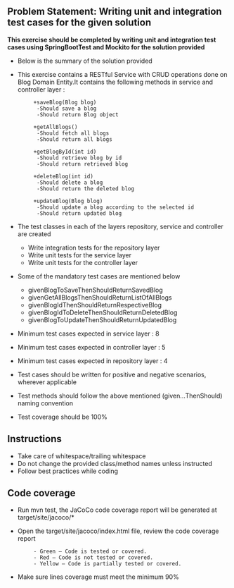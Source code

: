 ## Problem Statement: Writing unit and integration test cases for the given solution ##

**This exercise should be completed by writing unit and integration test cases using SpringBootTest and Mockito for the solution provided**


- Below is the summary of the solution provided

- This exercise contains a RESTful Service with CRUD operations done on Blog Domain Entity.It contains the following methods in service and controller layer :

           +saveBlog(Blog blog)
            -Should save a blog 
            -Should return Blog object
            
           +getAllBlogs()
            -Should fetch all blogs
            -Should return all blogs
            
           +getBlogById(int id)
            -Should retrieve blog by id
            -Should return retrieved blog
            
           +deleteBlog(int id)
            -Should delete a blog
            -Should return the deleted blog
            
           +updateBlog(Blog blog)
            -Should update a blog according to the selected id
            -Should return updated blog
                       
                  
- The test classes in each of the layers repository, service and controller are created
 
    - Write integration tests for the repository layer
    - Write unit tests for the service layer
    - Write unit tests for the controller layer

- Some of the mandatory test cases are mentioned below

    - givenBlogToSaveThenShouldReturnSavedBlog 
    - givenGetAllBlogsThenShouldReturnListOfAllBlogs
    - givenBlogIdThenShouldReturnRespectiveBlog
    - givenBlogIdToDeleteThenShouldReturnDeletedBlog
    - givenBlogToUpdateThenShouldReturnUpdatedBlog


- Minimum test cases expected in service layer : 8
- Minimum test cases expected in controller layer : 5
- Minimum test cases expected in repository layer : 4


- Test cases should be written for positive and negative scenarios, wherever applicable
- Test methods should follow the above mentioned (given...ThenShould) naming convention
- Test coverage should be 100%

## Instructions

- Take care of whitespace/trailing whitespace
- Do not change the provided class/method names unless instructed
- Follow best practices while coding

## Code coverage 

 - Run mvn test, the JaCoCo code coverage report will be generated at target/site/jacoco/*
 - Open the target/site/jacoco/index.html file, review the code coverage report 
 
            - Green – Code is tested or covered.
            - Red – Code is not tested or covered.
            - Yellow – Code is partially tested or covered.
 - Make sure lines coverage must meet the minimum 90%
